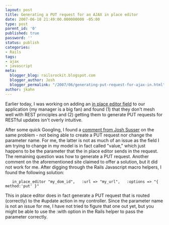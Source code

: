 ```yaml
---
layout: post
title: Generating a PUT request for an AJAX in place editor
date: 2007-06-18 21:49:00.000000000 -05:00
type: post
parent_id: '0'
published: true
password: ''
status: publish
categories:
- Rails
tags:
- ajax
- javascript
meta:
  blogger_blog: railsrockit.blogspot.com
  blogger_author: Josh
  blogger_permalink: "/2007/06/generating-put-request-for-ajax-in.html"
author: jkahn
---
```


Earlier today, I was working on adding an [in place editor field](http://wiki.script.aculo.us/scriptaculous/show/Ajax.InPlaceEditor) to our application (my manager is a big fan) and found (1) that they don't mesh well with REST principles and (2) getting them to generate PUT requests for RESTful updates isn't overly intuitive.

After some quick Googling, I found a [comment from Josh Susser](http://blog.codahale.com/2006/01/14/a-rails-howto-simplify-in-place-editing-with-scriptaculous/#comment-14979) on the same problem - not being able to create a PUT request nor change the parameter name. For me, the latter is not as much of an issue as the field I am trying to change in my model is in fact called "value," which just happens to be the parameter that the in place editor sends in the request. The remaining question was how to generate a PUT request. Another comment on the aforementioned site claimed to offer a solution, but it did not work for me. After digging through the Rails Javascript macro helpers, I found the following solution:

`    in_place_editor "my_dom_id",   :url => "my_url",   :options => "{ method:'put' }"    `

This in place editor does in fact generate a PUT request that is routed (correctly) to the #update action in my controller. Since the parameter name is not an issue for me, I have not tried to figure that one out yet, but you might be able to use the :with option in the Rails helper to pass the parameter correctly.